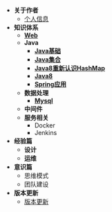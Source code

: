 
- **关于作者**
     - [个人信息](/use/home)
- **知识体系**     
    - [**Web**](/information/web)
    - **Java**
      - [**Java基础**](/information/java/java_base)
      - [**Java集合**](/information/java/java_collection)
      - [**Java8重新认识HashMap**](/information/java/java8_hashmap)
      - [**Java8**](/information/java/java8)
      - [**Spring应用**](/information/spring/spring_info)
    - **数据处理**   
      - [**Mysql**](/information/database/mysql) 
    - **中间件**
    - **服务相关** 
      - Docker
      - Jenkins  
- **经验篇**
   - **设计** 
   - **运维** 
- **意识篇**
   - 思维模式
   - 团队建设
- **版本更新**
  - [版本更新](/docs/changelog)